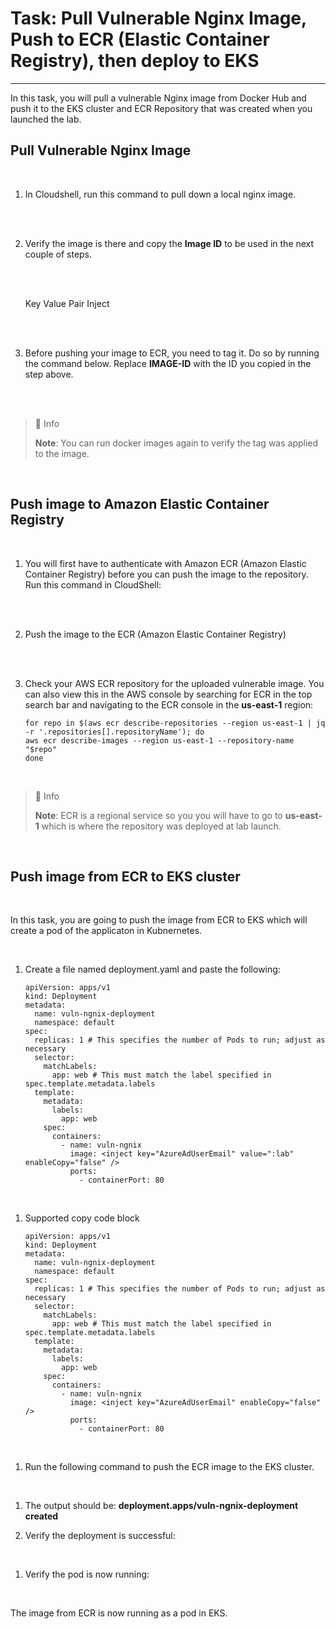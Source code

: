 # Task: Pull Vulnerable Nginx Image, Push to ECR (Elastic Container Registry), then deploy to EKS
---

In this task, you will pull a vulnerable Nginx image from Docker Hub and push it to the EKS cluster and ECR Repository that was created when you launched the lab. 

## Pull Vulnerable Nginx Image 

<br>

1. In Cloudshell, run this command to pull down a local nginx image.
    
    <inject value="docker pull nginx:1.13.9-alpine-perl" style="color:red" enableCopy="true" /> </br></br>   
   
1. Verify the image is there and copy the **Image ID** to be used in the next couple of steps. 

    <inject value="docker images" style="color:red" enableCopy="true" /> </br></br>

    Key Value Pair Inject

    <inject key="AzureAdUserEmail" value=" appendedValue" style="color:red" enableCopy="true" /> </br></br>   

1. Before pushing your image to ECR, you need to tag it. Do so by running the command below. Replace **IMAGE-ID** with the ID you copied in the step above.
    
    <inject value="docker tag IMAGE-ID " key="RepositoryURL" value=":lab" style="color:red" enableCopy="true" /> </br></br>

  > 📖 Info
  > 
  >**Note**: You can run docker images again to verify the tag was applied to the image.

<br>

## Push image to Amazon Elastic Container Registry

<br>

1. You will first have to authenticate with Amazon ECR (Amazon Elastic Container Registry) before you can push the image to the repository. Run this command in CloudShell:  

    <inject value="aws ecr get-login-password --region us-east-1 | docker login --username AWS --password-stdin " key="RepositoryURL" style="color:red" enableCopy="true" /> </br></br>

1. Push the image to the ECR (Amazon Elastic Container Registry)

    <inject value="docker push " key="RepositoryURL" value=":lab" style="color:red" enableCopy="true" /> </br></br>


1. Check your AWS ECR repository for the uploaded vulnerable image.  You can also view this in the AWS console by searching for ECR in the top search bar and navigating to the ECR console in the **us-east-1** region:

    <div>

    ```
    for repo in $(aws ecr describe-repositories --region us-east-1 | jq -r '.repositories[].repositoryName'); do
    aws ecr describe-images --region us-east-1 --repository-name "$repo"
    done
    ```
       
    </div>

<br>

  > 📖 Info
  > 
  >**Note**: ECR is a regional service so you you will have to go to **us-east-1** which is where the repository was deployed at lab launch.

<br>

## Push image from ECR to EKS cluster

<br> 

In this task, you are going to push the image from ECR to EKS which will create a pod of the applicaton in Kubnernetes. 

<br> 

1. Create a file named deployment.yaml and paste the following:

     <div>

     ```
     apiVersion: apps/v1
     kind: Deployment
     metadata:
       name: vuln-ngnix-deployment
       namespace: default
     spec:
       replicas: 1 # This specifies the number of Pods to run; adjust as necessary
       selector:
         matchLabels:
           app: web # This must match the label specified in spec.template.metadata.labels
       template:
         metadata:
           labels:
             app: web
         spec:
           containers:
             - name: vuln-ngnix
               image: <inject key="AzureAdUserEmail" value=":lab"  enableCopy="false" />
               ports:
                 - containerPort: 80
     ```
    
     </div>

<br>

1. Supported copy code block

     <div>

     ```
     apiVersion: apps/v1
     kind: Deployment
     metadata:
       name: vuln-ngnix-deployment
       namespace: default
     spec:
       replicas: 1 # This specifies the number of Pods to run; adjust as necessary
       selector:
         matchLabels:
           app: web # This must match the label specified in spec.template.metadata.labels
       template:
         metadata:
           labels:
             app: web
         spec:
           containers:
             - name: vuln-ngnix
               image: <inject key="AzureAdUserEmail" enableCopy="false" />
               ports:
                 - containerPort: 80
     ```
    
     </div>

<br>

1. Run the following command to push the ECR image to the EKS cluster.

    <inject value="kubectl apply -f deployment.yaml" style="color:red" enableCopy="true" /> 
<br>  

1. The output should be: **deployment.apps/vuln-ngnix-deployment created**

1. Verify the deployment is successful: 

    <inject value="kubectl get deployments" style="color:red" enableCopy="true" />
<br>

1. Verify the pod is now running: 
    
    <inject value="kubectl get pods -o wide" style="color:red" enableCopy="true" />
<br>

The image from ECR is now running as a pod in EKS.
